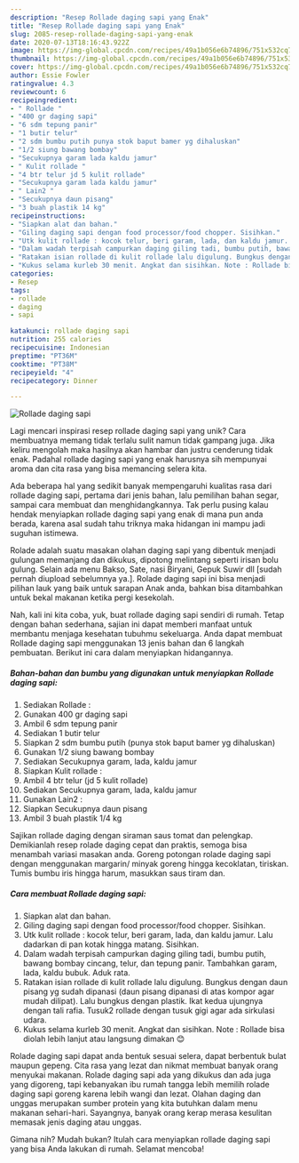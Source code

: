 ```yaml
---
description: "Resep Rollade daging sapi yang Enak"
title: "Resep Rollade daging sapi yang Enak"
slug: 2085-resep-rollade-daging-sapi-yang-enak
date: 2020-07-13T18:16:43.922Z
image: https://img-global.cpcdn.com/recipes/49a1b056e6b74896/751x532cq70/rollade-daging-sapi-foto-resep-utama.jpg
thumbnail: https://img-global.cpcdn.com/recipes/49a1b056e6b74896/751x532cq70/rollade-daging-sapi-foto-resep-utama.jpg
cover: https://img-global.cpcdn.com/recipes/49a1b056e6b74896/751x532cq70/rollade-daging-sapi-foto-resep-utama.jpg
author: Essie Fowler
ratingvalue: 4.3
reviewcount: 6
recipeingredient:
- " Rollade "
- "400 gr daging sapi"
- "6 sdm tepung panir"
- "1 butir telur"
- "2 sdm bumbu putih punya stok baput bamer yg dihaluskan"
- "1/2 siung bawang bombay"
- "Secukupnya garam lada kaldu jamur"
- " Kulit rollade "
- "4 btr telur jd 5 kulit rollade"
- "Secukupnya garam lada kaldu jamur"
- " Lain2 "
- "Secukupnya daun pisang"
- "3 buah plastik 14 kg"
recipeinstructions:
- "Siapkan alat dan bahan."
- "Giling daging sapi dengan food processor/food chopper. Sisihkan."
- "Utk kulit rollade : kocok telur, beri garam, lada, dan kaldu jamur. Lalu dadarkan di pan kotak hingga matang. Sisihkan."
- "Dalam wadah terpisah campurkan daging giling tadi, bumbu putih, bawang bombay cincang, telur, dan tepung panir. Tambahkan garam, lada, kaldu bubuk. Aduk rata."
- "Ratakan isian rollade di kulit rollade lalu digulung. Bungkus dengan daun pisang yg sudah dipanasi (daun pisang dipanasi di atas kompor agar mudah dilipat). Lalu bungkus dengan plastik. Ikat kedua ujungnya dengan tali rafia. Tusuk2 rollade dengan tusuk gigi agar ada sirkulasi udara."
- "Kukus selama kurleb 30 menit. Angkat dan sisihkan. Note : Rollade bisa diolah lebih lanjut atau langsung dimakan 😊"
categories:
- Resep
tags:
- rollade
- daging
- sapi

katakunci: rollade daging sapi 
nutrition: 255 calories
recipecuisine: Indonesian
preptime: "PT36M"
cooktime: "PT38M"
recipeyield: "4"
recipecategory: Dinner

---
```



![Rollade daging sapi](https://img-global.cpcdn.com/recipes/49a1b056e6b74896/751x532cq70/rollade-daging-sapi-foto-resep-utama.jpg)

Lagi mencari inspirasi resep rollade daging sapi yang unik? Cara membuatnya memang tidak terlalu sulit namun tidak gampang juga. Jika keliru mengolah maka hasilnya akan hambar dan justru cenderung tidak enak. Padahal rollade daging sapi yang enak harusnya sih mempunyai aroma dan cita rasa yang bisa memancing selera kita.

Ada beberapa hal yang sedikit banyak mempengaruhi kualitas rasa dari rollade daging sapi, pertama dari jenis bahan, lalu pemilihan bahan segar, sampai cara membuat dan menghidangkannya. Tak perlu pusing kalau hendak menyiapkan rollade daging sapi yang enak di mana pun anda berada, karena asal sudah tahu triknya maka hidangan ini mampu jadi suguhan istimewa.

Rolade adalah suatu masakan olahan daging sapi yang dibentuk menjadi gulungan memanjang dan dikukus, dipotong melintang seperti irisan bolu gulung. Selain ada menu Bakso, Sate, nasi Biryani, Gepuk Suwir dll [sudah pernah diupload sebelumnya ya.]. Rolade daging sapi ini bisa menjadi pilihan lauk yang baik untuk sarapan Anak anda, bahkan bisa ditambahkan untuk bekal makanan ketika pergi kesekolah.


Nah, kali ini kita coba, yuk, buat rollade daging sapi sendiri di rumah. Tetap dengan bahan sederhana, sajian ini dapat memberi manfaat untuk membantu menjaga kesehatan tubuhmu sekeluarga. Anda dapat membuat Rollade daging sapi menggunakan 13 jenis bahan dan 6 langkah pembuatan. Berikut ini cara dalam menyiapkan hidangannya.

<!--inarticleads1-->

##### Bahan-bahan dan bumbu yang digunakan untuk menyiapkan Rollade daging sapi:

1. Sediakan  Rollade :
1. Gunakan 400 gr daging sapi
1. Ambil 6 sdm tepung panir
1. Sediakan 1 butir telur
1. Siapkan 2 sdm bumbu putih (punya stok baput bamer yg dihaluskan)
1. Gunakan 1/2 siung bawang bombay
1. Sediakan Secukupnya garam, lada, kaldu jamur
1. Siapkan  Kulit rollade :
1. Ambil 4 btr telur (jd 5 kulit rollade)
1. Sediakan Secukupnya garam, lada, kaldu jamur
1. Gunakan  Lain2 :
1. Siapkan Secukupnya daun pisang
1. Ambil 3 buah plastik 1/4 kg


Sajikan rollade daging dengan siraman saus tomat dan pelengkap. Demikianlah resep rolade daging cepat dan praktis, semoga bisa menambah variasi masakan anda. Goreng potongan rolade daging sapi dengan menggunakan margarin/ minyak goreng hingga kecoklatan, tiriskan. Tumis bumbu iris hingga harum, masukkan saus tiram dan. 

<!--inarticleads2-->

##### Cara membuat Rollade daging sapi:

1. Siapkan alat dan bahan.
1. Giling daging sapi dengan food processor/food chopper. Sisihkan.
1. Utk kulit rollade : kocok telur, beri garam, lada, dan kaldu jamur. Lalu dadarkan di pan kotak hingga matang. Sisihkan.
1. Dalam wadah terpisah campurkan daging giling tadi, bumbu putih, bawang bombay cincang, telur, dan tepung panir. Tambahkan garam, lada, kaldu bubuk. Aduk rata.
1. Ratakan isian rollade di kulit rollade lalu digulung. Bungkus dengan daun pisang yg sudah dipanasi (daun pisang dipanasi di atas kompor agar mudah dilipat). Lalu bungkus dengan plastik. Ikat kedua ujungnya dengan tali rafia. Tusuk2 rollade dengan tusuk gigi agar ada sirkulasi udara.
1. Kukus selama kurleb 30 menit. Angkat dan sisihkan. Note : Rollade bisa diolah lebih lanjut atau langsung dimakan 😊


Rolade daging sapi dapat anda bentuk sesuai selera, dapat berbentuk bulat maupun gepeng. Cita rasa yang lezat dan nikmat membuat banyak orang menyukai makanan. Rolade daging sapi ada yang dikukus dan ada juga yang digoreng, tapi kebanyakan ibu rumah tangga lebih memilih rolade daging sapi goreng karena lebih wangi dan lezat. Olahan daging dan unggas merupakan sumber protein yang kita butuhkan dalam menu makanan sehari-hari. Sayangnya, banyak orang kerap merasa kesulitan memasak jenis daging atau unggas. 

Gimana nih? Mudah bukan? Itulah cara menyiapkan rollade daging sapi yang bisa Anda lakukan di rumah. Selamat mencoba!
